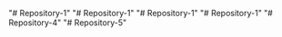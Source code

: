 "# Repository-1" 
"# Repository-1" 
"# Repository-1" 
"# Repository-1" 
"# Repository-4" 
"# Repository-5" 
